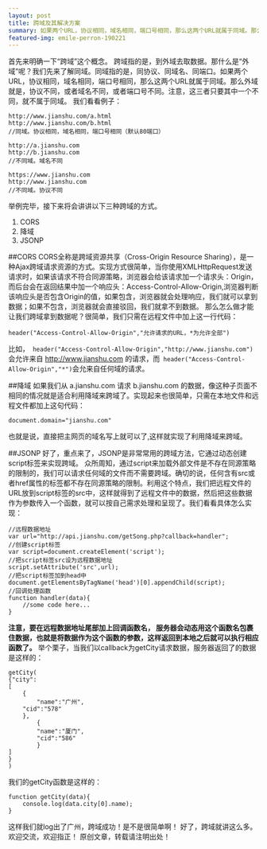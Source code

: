 ```yaml
---
layout: post
title: 跨域及其解决方案
summary: 如果两个URL，协议相同，域名相同，端口号相同，那么这两个URL就属于同域。那么外域就是，协议不同，或者域名不同，或者端口号不同。注意，这三者只要其中一个不同，就不属于同域。
featured-img: emile-perron-190221
---
```


首先来明确一下“跨域”这个概念。
跨域指的是，到外域去取数据。那什么是“外域”呢？我们先来了解同域。同域指的是，同协议、同域名、同端口。如果两个URL，协议相同，域名相同，端口号相同，那么这两个URL就属于同域。那么外域就是，协议不同，或者域名不同，或者端口号不同。注意，这三者只要其中一个不同，就不属于同域。
我们看看例子：
```
http://www.jianshu.com/a.html
http://www.jianshu.com/b.html
//同域。协议相同，域名相同，端口号相同（默认80端口）
```

```
http://a.jianshu.com
http://b.jianshu.com
//不同域。域名不同
```

```
https://www.jianshu.com
http://www.jianshu.com
//不同域。协议不同
```

举例完毕，接下来将会讲讲以下三种跨域的方式。
1. CORS
2. 降域
3. JSONP

##CORS
CORS全称是跨域资源共享（Cross-Origin Resource Sharing），是一种Ajax跨域请求资源的方式。实现方式很简单，当你使用XMLHttpRequest发送请求时，如果该请求不符合同源策略，浏览器会给该请求加一个请求头：Origin，而后台会在返回结果中加一个响应头：Access-Control-Allow-Origin,浏览器判断该响应头是否包含Origin的值，如果包含，浏览器就会处理响应，我们就可以拿到数据；如果不包含，浏览器就会直接驳回，我们就拿不到数据。
那么怎么做才能让我们跨域拿到数据呢？很简单，我们只需在远程文件中加上这一行代码：
```
header("Access-Control-Allow-Origin","允许请求的URL，*为允许全部")
```
比如，` header("Access-Control-Allow-Origin","http://www.jianshu.com")`会允许来自 http://www.jianshu.com 的请求，而` header("Access-Control-Allow-Origin","*")`会允来自任何域的请求。

##降域
如果我们从 a.jianshu.com 请求 b.jianshu.com 的数据，像这种子页面不相同的情况就是适合利用降域来跨域了。实现起来也很简单，只需在本地文件和远程文件都加上这句代码：
```
document.domain="jianshu.com"
```
也就是说，直接把主网页的域名写上就可以了,这样就实现了利用降域来跨域。

##JSONP
好了，重点来了，JSONP是非常常用的跨域方法，它通过动态创建script标签来实现跨域。
众所周知，通过script来加载外部文件是不存在同源策略的限制的，我们可以请求任何域的文件而不需要跨域。确切的说，任何含有src或者href属性的标签都不存在同源策略的限制。利用这个特点，我们把远程文件的URL放到script标签的src中，这样就得到了远程文件中的数据，然后把这些数据作为参数传入一个函数，就可以按自己需求处理和呈现了。我们看看具体怎么实现：
```
//远程数据地址
var url="http://api.jianshu.com/getSong.php?callback=handler";
//创建script标签
var script=document.createElement('script');
//把script标签src设为远程数据地址
script.setAttribute('src',url);
//把script标签加到head中
document.getElementsByTagName('head')[0].appendChild(script);
//回调处理函数
function handler(data){
	//some code here... 
}
```
**注意，要在远程数据地址尾部加上回调函数名， 服务器会动态用这个函数名包裹住数据，也就是将数据作为这个函数的参数，这样返回到本地之后就可以执行相应函数了。**
举个栗子，当我们以callback为getCity请求数据，服务器返回了的数据是这样的：
```
getCity(
{"city":
[
	{	
        "name":"广州",
	"cid":"578"
	},
        {
        "name":"厦门",
        "cid":"586"
        }
]
}
)
```
我们的getCity函数是这样的：
```
function getCity(data){
    console.log(data.city[0].name);
}
```
这样我们就log出了广州，跨域成功！是不是很简单啊！
好了，跨域就讲这么多。欢迎交流，欢迎指正！
原创文章，转载请注明出处！